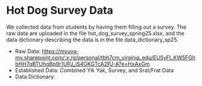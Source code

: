 # Hot Dog Survey Data

We collected data from students by having them filling out a survey. The raw data are uploaded in the file hot_dog_survey_spring25.xlsx, and the data dictionary describing the data is in the file data_dictionary_sp25. 

* Raw Data: https://myuva-my.sharepoint.com/:x:/g/personal/tbh7cm_virginia_edu/EU5yFl_KW5FGhbHH7qBTUhgBp9r1UPJ_iS4GKGTcA2PJ-A?e=HxAxGm
* Established Data: Combined Yik Yak, Survey, and Srat/Frat Data
* Data Dictionary:


